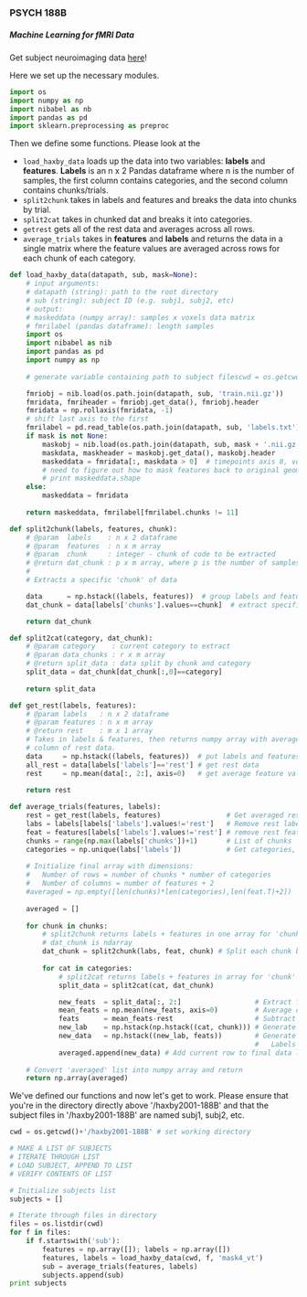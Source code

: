 ### PSYCH 188B

##### Machine Learning for fMRI Data
Get subject neuroimaging data [here](http://data.pymvpa.org/datasets/haxby2001/)!

Here we set up the necessary modules.
```python
import os
import numpy as np
import nibabel as nb
import pandas as pd
import sklearn.preprocessing as preproc
```

Then we define some functions. Please look at the 
- `load_haxby_data` loads up the data into two variables: **labels** and **features**. **Labels** is an n x 2 Pandas dataframe where n is the number of samples, the first column contains categories, and the second column contains chunks/trials.
- `split2chunk` takes in labels and features and breaks the data into chunks by trial. 
- `split2cat` takes in chunked dat and breaks it into categories.
- `getrest` gets all of the rest data and averages across all rows. 
- `average_trials` takes in **features** and **labels** and returns the data in a single matrix where the feature values are averaged across rows for each chunk of each category.

```python
def load_haxby_data(datapath, sub, mask=None):
    # input arguments:
    # datapath (string): path to the root directory
    # sub (string): subject ID (e.g. subj1, subj2, etc)
    # output:
    # maskeddata (numpy array): samples x voxels data matrix
    # fmrilabel (pandas dataframe): length samples
    import os
    import nibabel as nib
    import pandas as pd
    import numpy as np
    
    # generate variable containing path to subject filescwd = os.getcwd()+'/haxby2001-188B'

    fmriobj = nib.load(os.path.join(datapath, sub, 'train.nii.gz'))
    fmridata, fmriheader = fmriobj.get_data(), fmriobj.header
    fmridata = np.rollaxis(fmridata, -1)
    # shift last axis to the first
    fmrilabel = pd.read_table(os.path.join(datapath, sub, 'labels.txt'), delim_whitespace=True)
    if mask is not None:
        maskobj = nib.load(os.path.join(datapath, sub, mask + '.nii.gz'))
        maskdata, maskheader = maskobj.get_data(), maskobj.header
        maskeddata = fmridata[:, maskdata > 0]  # timepoints axis 0, voxels axis 1
        # need to figure out how to mask features back to original geometry
        # print maskeddata.shape
    else:
        maskeddata = fmridata
    
    return maskeddata, fmrilabel[fmrilabel.chunks != 11]
```    

```python
def split2chunk(labels, features, chunk):
    # @param  labels    : n x 2 dataframe
    # @param  features  : n x m array
    # @param  chunk     : integer - chunk of code to be extracted
    # @return dat_chunk : p x m array, where p is the number of samples in the chunk
    #
    # Extracts a specific 'chunk' of data 

    data      = np.hstack((labels, features))  # group labels and features into one matrix, ndarray
    dat_chunk = data[labels['chunks'].values==chunk]  # extract specific 'chunk' of data

    return dat_chunk
```

```python
def split2cat(category, dat_chunk):
    # @param category    : current category to extract
    # @param data_chunks : r x m array
    # @return split_data : data split by chunk and category
    split_data = dat_chunk[dat_chunk[:,0]==category]
    
    return split_data
```

```python
def get_rest(labels, features):
    # @param labels   : n x 2 dataframe
    # @param features : n x m array
    # @return rest    : m x 1 array
    # Takes in labels & features, then returns numpy array with average value per
    # column of rest data.     
    data     = np.hstack((labels, features))  # put labels and features into one matrix
    all_rest = data[labels['labels']=='rest'] # get rest data
    rest     = np.mean(data[:, 2:], axis=0)   # get average feature values and remove rest label
    
    return rest
```

```python
def average_trials(features, labels):
    rest = get_rest(labels, features)                # Get averaged rest data
    labs = labels[labels['labels'].values!='rest']   # Remove rest labels, labs is a pandas dataframe!
    feat = features[labels['labels'].values!='rest'] # remove rest features
    chunks = range(np.max(labels['chunks'])+1)       # List of chunks
    categories = np.unique(labs['labels'])           # Get categories, array of categories
    
    # Initialize final array with dimensions:
    #   Number of rows = number of chunks * number of categories
    #   Number of columns = number of features + 2
    #averaged = np.empty([len(chunks)*len(categories),len(feat.T)+2])
    
    averaged = []
    
    for chunk in chunks:
        # split2chunk returns labels + features in one array for 'chunk'
        # dat_chunk is ndarray
        dat_chunk = split2chunk(labs, feat, chunk) # Split each chunk by category
        
        for cat in categories:
            # split2cat returns labels + features in array for 'chunk' and 'cat'
            split_data = split2cat(cat, dat_chunk)

            new_feats  = split_data[:, 2:]                  # Extract features from labels
            mean_feats = np.mean(new_feats, axis=0)         # Average columns down to 1 row
            feats      = mean_feats-rest                    # Subtract averaged rest values
            new_lab    = np.hstack(np.hstack((cat, chunk))) # Generate new label
            new_data   = np.hstack((new_lab, feats))        # Generate 1-D array containing all data
                                                            #   Labels in indeces 0 and 1
            averaged.append(new_data) # Add current row to final data list
    
    # Convert 'averaged' list into numpy array and return
    return np.array(averaged)
```

We've defined our functions and now let's get to work. Please ensure that you're in the directory directly above '/haxby2001-188B' and that the subject files in '/haxby2001-188B' are named subj1, subj2, etc. 
```python
cwd = os.getcwd()+'/haxby2001-188B' # set working directory

# MAKE A LIST OF SUBJECTS
# ITERATE THROUGH LIST
# LOAD SUBJECT, APPEND TO LIST
# VERIFY CONTENTS OF LIST

# Initialize subjects list
subjects = []

# Iterate through files in directory
files = os.listdir(cwd)
for f in files:
    if f.startswith('sub'):
        features = np.array([]); labels = np.array([])
        features, labels = load_haxby_data(cwd, f, 'mask4_vt')
        sub = average_trials(features, labels)
        subjects.append(sub)
print subjects
```

